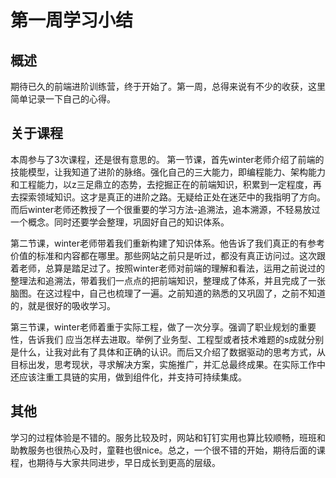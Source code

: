 # 第一周学习小结

## 概述
期待已久的前端进阶训练营，终于开始了。第一周，总得来说有不少的收获，这里简单记录一下自己的心得。

## 关于课程
本周参与了3次课程，还是很有意思的。
第一节课，首先winter老师介绍了前端的技能模型，让我知道了进阶的脉络。强化自己的三大能力，即编程能力、架构能力和工程能力，以z三足鼎立的态势，去挖掘正在的前端知识，积累到一定程度，再去探索领域知识。这才是真正的进阶之路。无疑给正处在迷茫中的我指明了方向。而后winter老师还教授了一个很重要的学习方法-追溯法，追本溯源，不轻易放过一个概念。同时还要学会整理，巩固好自己的知识体系。

第二节课，winter老师带着我们重新构建了知识体系。他告诉了我们真正的有参考价值的标准和内容都在哪里。那些网站之前只是听过，都没有真正访问过。这次跟着老师，总算是踏足过了。按照winter老师对前端的理解和看法，运用之前说过的整理法和追溯法，带着我们一点点的把前端知识，整理成了体系，并且完成了一张脑图。在这过程中，自己也梳理了一遍。之前知道的熟悉的又巩固了，之前不知道的，就是很好的吸收学习。

第三节课，winter老师着重于实际工程，做了一次分享。强调了职业规划的重要性，告诉我们 应当怎样去进取。举例了业务型、工程型或者技术难题的s成就分别是什么，让我对此有了具体和正确的认识。而后又介绍了数据驱动的思考方式，从目标出发，思考现状，寻求解决方案，实施推广，并汇总最终成果。在实际工作中还应该注重工具链的实用，做到组件化，并支持可持续集成。

## 其他
学习的过程体验是不错的。服务比较及时，网站和钉钉实用也算比较顺畅，班班和助教服务也很热心及时，童鞋也很nice。总之，一个很不错的开始，期待后面的课程，也期待与大家共同进步，早日成长到更高的层级。
